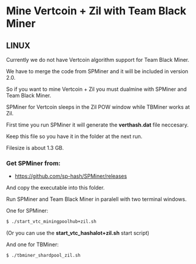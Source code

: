 
# Mine Vertcoin + Zil with Team Black Miner

## LINUX
Currently we do not have Vertcoin algorithm support for Team Black Miner.

We have to merge the code from SPMiner and it will be included in version 2.0.

So if you want to mine Vertcoin + Zil you must dualmine with SPMiner and Team Black Miner.

SPMiner for Vertcoin sleeps in the Zil POW window while TBMiner works at Zil.

First time you run SPMiner it will generate the **verthash.dat** file neccesary.

Keep this file so you have it in the folder at the next run.

Filesize is about 1.3 GB.

### Get SPMiner from:

* https://github.com/sp-hash/SPMiner/releases

And copy the executable into this folder.

Run SPMiner and Team Black Miner in paralell with two terminal windows.

One for SPMiner:

```bash
$ ./start_vtc_miningpoolhub+zil.sh
```

(Or you can use the **start_vtc_hashalot+zil.sh** start script)

And one for TBMiner:

```bash
$ ./tbminer_shardpool_zil.sh
```
